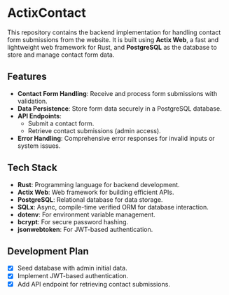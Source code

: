 # ActixContact

This repository contains the backend implementation for handling contact form submissions from the website. It is built using **Actix Web**, a fast and lightweight web framework for Rust, and **PostgreSQL** as the database to store and manage contact form data.

## Features

- **Contact Form Handling**: Receive and process form submissions with validation.
- **Data Persistence**: Store form data securely in a PostgreSQL database.
- **API Endpoints**:
  - Submit a contact form.
  - Retrieve contact submissions (admin access).
- **Error Handling**: Comprehensive error responses for invalid inputs or system issues.

## Tech Stack

- **Rust**: Programming language for backend development.
- **Actix Web**: Web framework for building efficient APIs.
- **PostgreSQL**: Relational database for data storage.
- **SQLx**: Async, compile-time verified ORM for database interaction.
- **dotenv**: For environment variable management.
- **bcrypt**: For secure password hashing.
- **jsonwebtoken**: For JWT-based authentication.

## Development Plan
- [x] Seed database with admin initial data.
- [x] Implement JWT-based authentication.
- [x] Add API endpoint for retrieving contact submissions.
